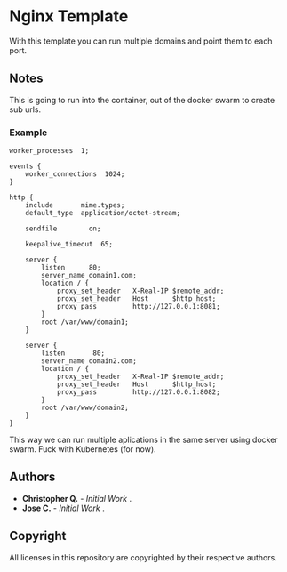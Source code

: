 # Nginx Template
With this template you can run multiple domains and point them to each port.


## Notes
This is going to run into the container, out of the docker swarm to create sub urls.

### Example

```
worker_processes  1;

events {
    worker_connections  1024;
}

http {
    include       mime.types;
    default_type  application/octet-stream;

    sendfile        on;

    keepalive_timeout  65;

    server {
        listen      80;
        server_name domain1.com;
        location / {
            proxy_set_header   X-Real-IP $remote_addr;
            proxy_set_header   Host      $http_host;
            proxy_pass         http://127.0.0.1:8081;
        }
        root /var/www/domain1;
    }

    server {
        listen       80;
        server_name domain2.com;
        location / {
            proxy_set_header   X-Real-IP $remote_addr;
            proxy_set_header   Host      $http_host;
            proxy_pass         http://127.0.0.1:8082;
        }
        root /var/www/domain2;
    }
}
```

This way we can run multiple aplications in the same server using docker swarm. Fuck with Kubernetes (for now).


## Authors
* **Christopher Q.** - *Initial Work* .
* **Jose C.** - *Initial Work* .

## Copyright
All licenses in this repository are copyrighted by their respective authors.
